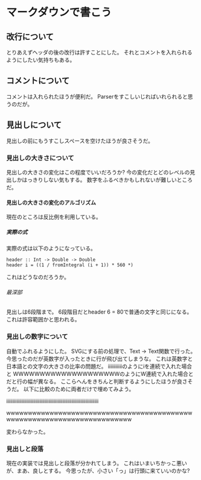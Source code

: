マークダウンで書こう
====================

改行について
------------

とりあえずヘッダの後の改行は許すことにした。
それとコメントを入れられるようにしたい気持ちもある。

コメントについて
----------------

コメントは入れられたほうが便利だ。
Parserをすこしいじればいれられると思うのだが。

見出しについて
--------------

見出しの前にもうすこしスペースを空けたほうが良さそうだ。

### 見出しの大きさについて

見出しの大きさの変化はこの程度でいいだろうか?
今の変化だとどのレベルの見出しかはっきりしない気もする。
数字をふるべきかもしれないが難しいところだ。

#### 見出しの大きさの変化のアルゴリズム

現在のところは反比例を利用している。

##### 実際の式

実際の式は以下のようになっている。

    header :: Int -> Double -> Double
    header i = ((1 / fromIntegral (i + 1)) * 560 *)

これはどうなのだろうか。

###### 最深部

見出しは6段階まで。
6段階目だとheader 6 = 80で普通の文字と同じになる。
これは許容範囲かと思われる。

### 見出しの数字について

自動でふれるようにした。
SVGにする前の処理で、Text -> Text関数で行った。
今思ったのだが英数字が入ったときに行が飛び出てしまうな。
これは英数字と日本語との文字の大きさの比率の問題だ。
iiiiiiiiiiiのようにiを連続で入れた場合と
WWWWWWWWWWWWWWWWWWWWのようにW連続で入れた場合とだと行の幅が異なる。
ここらへんをきちんと判断するようにしたほうが良さそうだ。
以下に比較のために両者だけで埋めてみよう。

iiiiiiiiiiiiiiiiiiiiiiiiiiiiiiiiiiiiiiiiiiiiiiiiiiiiiiiiiiiiiiiiiiiiiiii

wwwwwwwwwwwwwwwwwwwwwwwwwwwwwwwwwwwwwwwwwwwwwwwwwwwwwwwwwwwwwwwwwwwwwwww

変わらなかった。

### 見出しと段落

現在の実装では見出しと段落が分かれてしまう。
これはいまいちかっこ悪いが、まあ、良しとする。
今思ったが、小さい「っ」は行頭に来ていいのかな?
